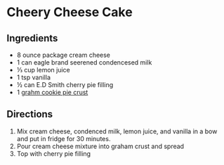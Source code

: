 # Cheery Cheese Cake

## Ingredients
 * 8 ounce package cream cheese
 * 1 can eagle brand seerened condencesed milk
 * ⅓ cup lemon juice
 * 1 tsp vanilla
 * ½ can E.D Smith cherry pie filling
 * 1 [grahm cookie pie crust](https://github.com/stevenharradine/Recipes/blob/master/graham-cookie-crust.md)

## Directions
1. Mix cream cheese, condenced milk, lemon juice, and vanilla in a bow and put in fridge for 30 minutes.
2. Pour cream cheese mixture into graham crust and spread
3. Top with cherry pie filling
